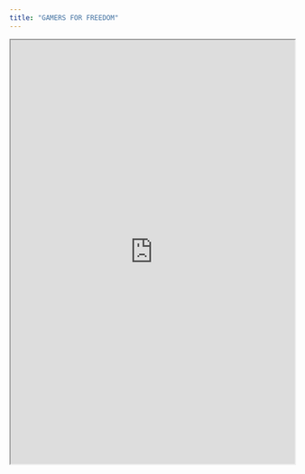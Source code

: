 ```yaml
---
title: "GAMERS FOR FREEDOM"
---
```



<iframe height="750" width="100%" src="https://ewelton.github.io/ktest/wiki.html#GAMERS%20FOR%20FREEDOM"></iframe>
